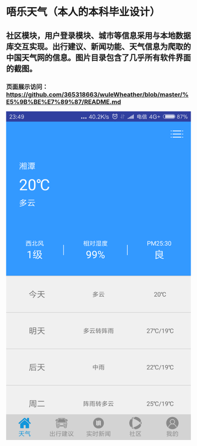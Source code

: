 唔乐天气（本人的本科毕业设计）
====
社区模块，用户登录模块、城市等信息采用与本地数据库交互实现。出行建议、新闻功能、天气信息为爬取的中国天气网的信息。图片目录包含了几乎所有软件界面的截图。
-----
### 页面展示访问：https://github.com/365318663/wuleWheather/blob/master/%E5%9B%BE%E7%89%87/README.md


![主图](https://github.com/365318663/WuleWheather/blob/master/%E5%9B%BE%E7%89%87/Screenshot_2018-06-02-23-49-07-578_com.litao.ttweather.png)
